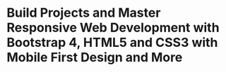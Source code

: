 # Build Projects and Master Responsive Web Development with Bootstrap 4, HTML5 and CSS3 with Mobile First Design and More
